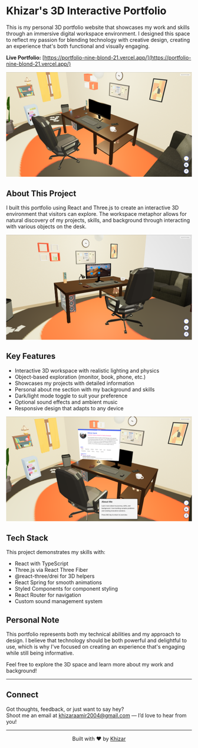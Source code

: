 # Khizar's 3D Interactive Portfolio

This is my personal 3D portfolio website that showcases my work and skills through an immersive digital workspace environment. I designed this space to reflect my passion for blending technology with creative design, creating an experience that's both functional and visually engaging.

**Live Portfolio:** [https://portfolio-nine-blond-21.vercel.app/](https://portfolio-nine-blond-21.vercel.app/)

![3D Workspace with Desk Setup](/public/images/pic1.png)

## About This Project

I built this portfolio using React and Three.js to create an interactive 3D environment that visitors can explore. The workspace metaphor allows for natural discovery of my projects, skills, and background through interacting with various objects on the desk.

![Interactive Monitor Display](/public/images/pic2.png)

## Key Features

- Interactive 3D workspace with realistic lighting and physics
- Object-based exploration (monitor, book, phone, etc.)
- Showcases my projects with detailed information
- Personal about me section with my background and skills
- Dark/light mode toggle to suit your preference
- Optional sound effects and ambient music
- Responsive design that adapts to any device

![About Me Section](/public/images/pic3.png)

## Tech Stack

This project demonstrates my skills with:

- React with TypeScript
- Three.js via React Three Fiber
- @react-three/drei for 3D helpers
- React Spring for smooth animations
- Styled Components for component styling
- React Router for navigation
- Custom sound management system

## Personal Note

This portfolio represents both my technical abilities and my approach to design. I believe that technology should be both powerful and delightful to use, which is why I've focused on creating an experience that's engaging while still being informative.

Feel free to explore the 3D space and learn more about my work and background!

---

## Connect

Got thoughts, feedback, or just want to say hey?  
Shoot me an email at [khizaraamir2004@gmail.com](mailto:khizaraamir2004@gmail.com) — I’d love to hear from you!

---

<p align="center">
  Built with ❤️ by <a href="https://github.com/Khizar2004">Khizar</a>
</p>
